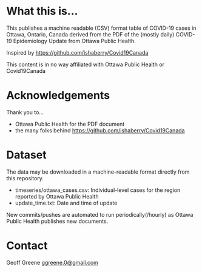 # What this is...
This publishes a machine readable (CSV) format table of COVID-19 cases in Ottawa, Ontario, Canada derived from the PDF of the (mostly daily) COVID-19 Epidemiology Update from Ottawa Public Health.

Inspired by https://github.com/ishaberry/Covid19Canada

This content is in no way affiliated with Ottawa Public Health or Covid19Canada

# Acknowledgements
Thank you to...
- Ottawa Public Health for the PDF document
- the many folks behind https://github.com/ishaberry/Covid19Canada

# Dataset

The data may be downloaded in a machine-readable format directly from this repository.

* timeseries/ottawa_cases.csv: Individual-level cases for the region reported by Ottawa Public Health
* update_time.txt: Date and time of update

New commits/pushes are automated to run periodically(/hourly) as Ottawa Public Health publishes new documents.

# Contact
Geoff Greene
ggreene.0@gmail.com
